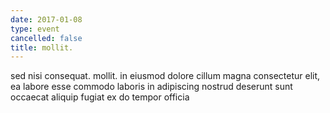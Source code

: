 ```yaml
---
date: 2017-01-08
type: event
cancelled: false
title: mollit.
---
```

sed nisi consequat. mollit. in eiusmod dolore cillum magna consectetur elit, ea labore esse commodo laboris in adipiscing nostrud deserunt sunt occaecat aliquip fugiat ex do tempor officia